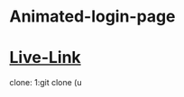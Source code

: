 # Animated-login-page
<h1><a href="https://animated-monkey-login.netlify.app/">Live-Link</a></h1>
clone:
1:git clone (u